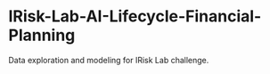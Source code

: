 # IRisk-Lab-AI-Lifecycle-Financial-Planning
 Data exploration and modeling for IRisk Lab challenge. 
